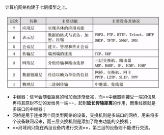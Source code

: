 计算机网络构建于七层模型之上。

![img](1.%E4%B8%83%E5%B1%82%E6%A8%A1%E5%9E%8B.assets/watermark,type_ZmFuZ3poZW5naGVpdGk,shadow_10,text_aHR0cHM6Ly9ibG9nLmNzZG4ubmV0L2ltcmVhbF8=,size_16,color_FFFFFF,t_70-20220816221011573.jpeg)

- 中继器：信号会随着距离的增加而逐渐衰减，而==中继器则接受一端的信息再将其原封不动的发给另一端==，起到**延长传输距离**的作用，而集线器就是多端口的中继器；
- 网桥是用于连接两个同类型网络的设备，交换机则是多端口的网桥，用来将多个设备联网起来，而三层交换机则是添加了路由功能的交换机；
- ==局域网只能在两层设备内进行交流==，第三层的设备则不能进行交流。
